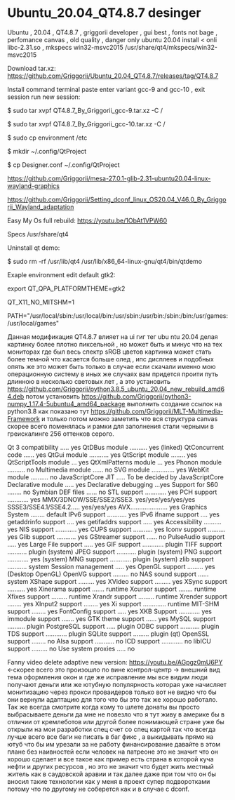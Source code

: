# Ubuntu_20.04_QT4.8.7 desinger
Ubuntu , 20.04 , QT4.8.7 , griggorii developer , gui best , fonts not bage , perfomance canvas , old quality , danger only ubuntu 20.04 install < onli libc-2.31.so , mkspecs win32-msvc2015 /usr/share/qt4/mkspecs/win32-msvc2015 

Download tar.xz: https://github.com/Griggorii/Ubuntu_20.04_QT4.8.7/releases/tag/QT4.8.7

Install command terminal paste enter variant gcc-9 and gcc-10 , exit session run new session:

$ sudo tar xvpf QT4.8.7_By_Griggorii_gcc-9.tar.xz -C /

$ sudo tar xvpf QT4.8.7_By_Griggorii_gcc-10.tar.xz -C /

$ sudo cp environment /etc

$ mkdir ~/.config/QtProject

$ cp Designer.conf ~/.config/QtProject

https://github.com/Griggorii/mesa-27.0.1-glib-2.31-ubuntu20.04-linux-wayland-graphics

https://github.com/Griggorii/Setting_dconf_linux_OS20.04_V46.0_By_Griggorii_Wayland_adaptation

Easy My Os full rebuild: https://youtu.be/1ObAt1VPW60

Specs /usr/share/qt4

Uninstall qt demo:

$ sudo rm -rf /usr/lib/qt4 /usr/lib/x86_64-linux-gnu/qt4/bin/qtdemo

Exaple environment edit default gtk2:

export QT_QPA_PLATFORMTHEME=gtk2

QT_X11_NO_MITSHM=1

PATH="/usr/local/sbin:/usr/local/bin:/usr/sbin:/usr/bin:/sbin:/bin:/usr/games:/usr/local/games"

Данная модификация QT4.8.7 влияет на ui гиг тег ubu ntu 20.04 делая картинку более плотно пиксельной , но может быть и минус что на тех мониторах где был весь спектр sRGB цветов картинка может стать более темной что касается больше олед , ипс дисплеев и подобных опять же это может быть только в случае если скачали именно мою операционную систему в иных же случаях вам придется проити путь длинною в несколько световых лет , а это установить https://github.com/Griggorii/python3.8.5_ubuntu_20.04_new_rebuild_amd64.deb потом установить https://github.com/Griggorii/python3-numpy_1.17.4-5ubuntu4_amd64_package выполнить создание ссылок на python3.8 как показано тут https://github.com/Griggorii/MLT-Multimedia-Framework и только потом можно заметить что вся структура canvas скорее всего поменялась и рамки для заполнения стали черными в греискалинге 256 оттенков серого.

Qt 3 compatibility ..... yes
QtDBus module .......... yes (linked)
QtConcurrent code ...... yes
QtGui module ........... yes
QtScript module ........ yes
QtScriptTools module ... yes
QtXmlPatterns module ... yes
Phonon module .......... no
Multimedia module ...... no
SVG module ............. yes
WebKit module .......... no
JavaScriptCore JIT ..... To be decided by JavaScriptCore
Declarative module ..... yes
Declarative debugging ...yes
Support for S60 ........ no
Symbian DEF files ...... no
STL support ............ yes
PCH support ............ yes
MMX/3DNOW/SSE/SSE2/SSE3. yes/yes/yes/yes/yes
SSSE3/SSE4.1/SSE4.2..... yes/yes/yes
AVX..................... yes
Graphics System ........ default
IPv6 support ........... yes
IPv6 ifname support .... yes
getaddrinfo support .... yes
getifaddrs support ..... yes
Accessibility .......... yes
NIS support ............ yes
CUPS support ........... yes
Iconv support .......... yes
Glib support ........... yes
GStreamer support ...... no
PulseAudio support ..... yes
Large File support ..... yes
GIF support ............ plugin
TIFF support ........... plugin (system)
JPEG support ........... plugin (system)
PNG support ............ yes (system)
MNG support ............ plugin (system)
zlib support ........... system
Session management ..... yes
OpenGL support ......... yes (Desktop OpenGL)
OpenVG support ......... no
NAS sound support ...... system
XShape support ......... yes
XVideo support ......... yes
XSync support .......... yes
Xinerama support ....... runtime
Xcursor support ........ runtime
Xfixes support ......... runtime
Xrandr support ......... runtime
Xrender support ........ yes
XInput2 support ........ yes
Xi support ............. runtime
MIT-SHM support ........ yes
FontConfig support ..... yes
XKB Support ............ yes
immodule support ....... yes
GTK theme support ...... yes
MySQL support .......... plugin
PostgreSQL support ..... plugin
ODBC support ........... plugin
TDS support ............ plugin
SQLite support ......... plugin (qt)
OpenSSL support ........ no 
Alsa support ........... no
ICD support ............ no
libICU support ......... no
Use system proxies ..... no

Fanny video delete adaptive new version: https://youtu.be/AGpgz0mU6PY <-скорее всего это произошло по вине контрол-центр -> внешний вид тема оформления окон и где же исправление мы все видим люди получают деньги или же ютубную популярность которая уже начисляет монитизацию через прокси проваидеров только вот не видно что бы они вернули адаптацию для того что бы это так же хорошо работало. Так же всегда смотрите когда кому то шлете донаты вы просто выбрасываете деньги да мне не повезло что я тут живу в америке бы в отличии от кремлеботов или другой более понимающей стране уже бы открыли на мои разработки спец счет со спец картой так что всегда лучше всего все баги не писать в баг фикс , а выкидывать прямо на ютуб что бы им урезали за не работу финансирование давайте в этом плане без наивностей если человек на патреоне это не значит что он хорошо сделает и все такое как пример есть страна в которой куча нефти и других ресурсов , но это не значит что будет жить местный житель как в саудовской аравии и так далее даже при том что он бы вносил такие технологии как у меня в проект супер подворотками потому что по другому не соберется как и в случае с dconf.



